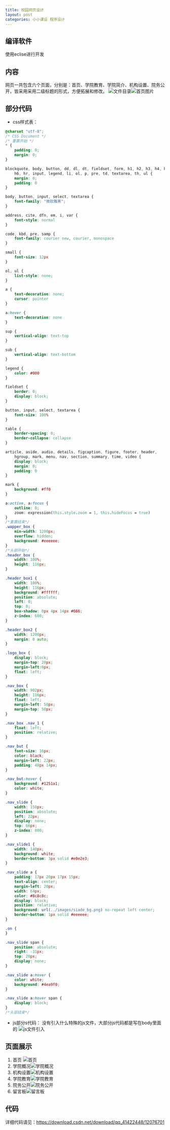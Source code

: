 ```yaml
---
title: 校园网页设计
layout: post
categories: 小小课设 程序设计
---
```


## 编译软件
使用eclise进行开发

## 内容

 网页一共包含六个页面，分别是：首页、学院教育、学院简介、机构设置、院务公开，皆采用采用二级标题的形式，方便拓展和修改。
![文件目录](https://img-blog.csdnimg.cn/20200103100902975.png?x-oss-process=image/watermark,type_ZmFuZ3poZW5naGVpdGk,shadow_10,text_aHR0cHM6Ly9ibG9nLmNzZG4ubmV0L3FxXzQxNDIyNDQ4,size_16,color_FFFFFF,t_70)![首页图片](https://img-blog.csdnimg.cn/20200103100912313.jpg?x-oss-process=image/watermark,type_ZmFuZ3poZW5naGVpdGk,shadow_10,text_aHR0cHM6Ly9ibG9nLmNzZG4ubmV0L3FxXzQxNDIyNDQ4,size_16,color_FFFFFF,t_70)

##  部分代码

- css样式表：

```css
@charset "utf-8";
/* CSS Document */
/* 重置开始 */
* {
	padding: 0;
	margin: 0;
}

blockquote, body, button, dd, dl, dt, fieldset, form, h1, h2, h3, h4, h5,
	h6, hr, input, legend, li, ol, p, pre, td, textarea, th, ul {
	margin: 0;
	padding: 0
}

body, button, input, select, textarea {
	font-family: "微软雅黑";
}

address, cite, dfn, em, i, var {
	font-style: normal
}

code, kbd, pre, samp {
	font-family: courier new, courier, monospace
}

small {
	font-size: 12px
}

ol, ul {
	list-style: none;
}

a {
	text-decoration: none;
	cursor: pointer
}

a:hover {
	text-decoration: none
}

sup {
	vertical-align: text-top
}

sub {
	vertical-align: text-bottom
}

legend {
	color: #000
}

fieldset {
	border: 0;
	display: block;
}

button, input, select, textarea {
	font-size: 100%
}

table {
	border-spacing: 0;
	border-collapse: collapse
}

article, aside, audio, details, figcaption, figure, footer, header,
	hgroup, mark, menu, nav, section, summary, time, video {
	display: block;
	margin: 0;
	padding: 0
}

mark {
	background: #ff0
}

a:active, a:focus {
	outline: 0;
	zoom: expression(this.style.zoom = 1, this.hideFocus = true)
}
/*重置结束*/
.wapper_box {
	min-width: 1200px;
	overflow: hidden;
	background: #eeeeee;
}
/*头部开始*/
.header_box {
	width: 100%;
	height: 116px;
}

.header_box1 {
	width: 100%;
	height: 116px;
	background: #ffffff;
	position: absolute;
	left: 0;
	top: 0;
	box-shadow: 0px 4px 14px #666;
	z-index: 600;
}

.header_box2 {
	width: 1200px;
	margin: 0 auto;
}

.logo_box {
	display: block;
	margin-top: 20px;
	margin-left:0px;
	float: left;
}

.nav_box {
	width: 902px;
	height: 116px;
	float: left;
	margin-left: 50px;
	margin-top: 50px;
}

.nav_box .nav_1 {
	float: left;
	position: relative;
}

.nav_but {
	font-size: 16px;
	color: black;
	margin-left: 22px;
	padding: 48px 14px;
}

.nav_but:hover {
	background: #1251a1;
	color: white;
}

.nav_slide {
	width: 150px;
	position: absolute;
	left: 22px;
	display: none;
	top: 66px;
	z-index: 800;
}

.nav_slide1 {
	width: 140px;
	background: white;
	border-bottom: 3px solid #e0e2e3;
}

.nav_slide a {
	padding: 17px 20px 17px 15px;
	text-align: center;
	margin-left: 20px;
	width: 64px;
	color: #8c8c8c;
	display: block;
	position: relative;
	background: url(../images/siade_bg.png) no-repeat left center;
	border-bottom: 1px solid #eeeeee;
}

.on {
}

.nav_slide span {
	position: absolute;
	right: -31px;
	top: 20px;
	display: none;
}

.nav_slide a:hover {
	color: white;
	background: #4ea9f0;
}

.nav_slide a:hover span {
	display: block;
}
/*头部结束*/
```
- js部分s代码：
没有引入什么特殊的js文件，大部分js代码都是写在body里面的
![js文件引入](https://img-blog.csdnimg.cn/20200103101844423.png)
## 页面展示

1. 首页
![首页](https://img-blog.csdnimg.cn/20200103105432335.png?x-oss-process=image/watermark,type_ZmFuZ3poZW5naGVpdGk,shadow_10,text_aHR0cHM6Ly9ibG9nLmNzZG4ubmV0L3FxXzQxNDIyNDQ4,size_16,color_FFFFFF,t_70)
2. 学院概况![学院概况](https://img-blog.csdnimg.cn/20200103105708920.png?x-oss-process=image/watermark,type_ZmFuZ3poZW5naGVpdGk,shadow_10,text_aHR0cHM6Ly9ibG9nLmNzZG4ubmV0L3FxXzQxNDIyNDQ4,size_16,color_FFFFFF,t_70)
3. 机构设置![机构设置](https://img-blog.csdnimg.cn/20200103105729928.png?x-oss-process=image/watermark,type_ZmFuZ3poZW5naGVpdGk,shadow_10,text_aHR0cHM6Ly9ibG9nLmNzZG4ubmV0L3FxXzQxNDIyNDQ4,size_16,color_FFFFFF,t_70)
4. 学院教育![学院教育](https://img-blog.csdnimg.cn/20200103105814867.png?x-oss-process=image/watermark,type_ZmFuZ3poZW5naGVpdGk,shadow_10,text_aHR0cHM6Ly9ibG9nLmNzZG4ubmV0L3FxXzQxNDIyNDQ4,size_16,color_FFFFFF,t_70)
5. 院务公开![院务公开](https://img-blog.csdnimg.cn/20200103105829747.png?x-oss-process=image/watermark,type_ZmFuZ3poZW5naGVpdGk,shadow_10,text_aHR0cHM6Ly9ibG9nLmNzZG4ubmV0L3FxXzQxNDIyNDQ4,size_16,color_FFFFFF,t_70)
6. 留言板![留言板](https://img-blog.csdnimg.cn/20200103105847581.png?x-oss-process=image/watermark,type_ZmFuZ3poZW5naGVpdGk,shadow_10,text_aHR0cHM6Ly9ibG9nLmNzZG4ubmV0L3FxXzQxNDIyNDQ4,size_16,color_FFFFFF,t_70)
##  代码
详细代码请见：https://download.csdn.net/download/qq_41422448/12076701
